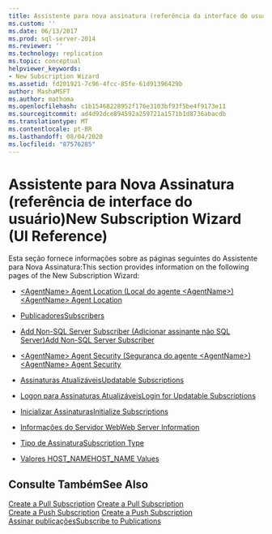 ```yaml
---
title: Assistente para nova assinatura (referência da interface do usuário) | Microsoft Docs
ms.custom: ''
ms.date: 06/13/2017
ms.prod: sql-server-2014
ms.reviewer: ''
ms.technology: replication
ms.topic: conceptual
helpviewer_keywords:
- New Subscription Wizard
ms.assetid: fd201921-7c96-4fcc-85fe-61d91396429b
author: MashaMSFT
ms.author: mathoma
ms.openlocfilehash: c1b15468228952f176e3103bf93f5be4f9173e11
ms.sourcegitcommit: ad4d92dce894592a259721a1571b1d8736abacdb
ms.translationtype: MT
ms.contentlocale: pt-BR
ms.lasthandoff: 08/04/2020
ms.locfileid: "87576285"
---
```

# <a name="new-subscription-wizard-ui-reference"></a><span data-ttu-id="dca12-102">Assistente para Nova Assinatura (referência de interface do usuário)</span><span class="sxs-lookup"><span data-stu-id="dca12-102">New Subscription Wizard (UI Reference)</span></span>
  <span data-ttu-id="dca12-103">Esta seção fornece informações sobre as páginas seguintes do Assistente para Nova Assinatura:</span><span class="sxs-lookup"><span data-stu-id="dca12-103">This section provides information on the following pages of the New Subscription Wizard:</span></span>  
  
-   [<span data-ttu-id="dca12-104">&#60;AgentName&#62; Agent Location (Local do agente &#60;AgentName&#62;)</span><span class="sxs-lookup"><span data-stu-id="dca12-104">&#60;AgentName&#62; Agent Location</span></span>](agentname-agent-location.md)  
  
-   [<span data-ttu-id="dca12-105">Publicadores</span><span class="sxs-lookup"><span data-stu-id="dca12-105">Subscribers</span></span>](subscribers.md)  
  
-   [<span data-ttu-id="dca12-106">Add Non-SQL Server Subscriber (Adicionar assinante não SQL Server)</span><span class="sxs-lookup"><span data-stu-id="dca12-106">Add Non-SQL Server Subscriber</span></span>](add-non-sql-server-subscriber.md)  
  
-   [<span data-ttu-id="dca12-107">&#60;AgentName&#62; Agent Security (Segurança do agente &#60;AgentName&#62;)</span><span class="sxs-lookup"><span data-stu-id="dca12-107">&#60;AgentName&#62; Agent Security</span></span>](agentname-agent-security.md)  
  
-   [<span data-ttu-id="dca12-108">Assinaturas Atualizáveis</span><span class="sxs-lookup"><span data-stu-id="dca12-108">Updatable Subscriptions</span></span>](updatable-subscriptions.md)  
  
-   [<span data-ttu-id="dca12-109">Logon para Assinaturas Atualizáveis</span><span class="sxs-lookup"><span data-stu-id="dca12-109">Login for Updatable Subscriptions</span></span>](login-for-updatable-subscriptions.md)  
  
-   [<span data-ttu-id="dca12-110">Inicializar Assinaturas</span><span class="sxs-lookup"><span data-stu-id="dca12-110">Initialize Subscriptions</span></span>](initialize-subscriptions.md)  
  
-   [<span data-ttu-id="dca12-111">Informações do Servidor Web</span><span class="sxs-lookup"><span data-stu-id="dca12-111">Web Server Information</span></span>](web-server-information.md)  
  
-   [<span data-ttu-id="dca12-112">Tipo de Assinatura</span><span class="sxs-lookup"><span data-stu-id="dca12-112">Subscription Type</span></span>](subscription-type.md)  
  
-   [<span data-ttu-id="dca12-113">Valores HOST_NAME</span><span class="sxs-lookup"><span data-stu-id="dca12-113">HOST_NAME Values</span></span>](host-name-values.md)  
  
## <a name="see-also"></a><span data-ttu-id="dca12-114">Consulte Também</span><span class="sxs-lookup"><span data-stu-id="dca12-114">See Also</span></span>  
 <span data-ttu-id="dca12-115">[Create a Pull Subscription](create-a-pull-subscription.md) </span><span class="sxs-lookup"><span data-stu-id="dca12-115">[Create a Pull Subscription](create-a-pull-subscription.md) </span></span>  
 <span data-ttu-id="dca12-116">[Create a Push Subscription](create-a-push-subscription.md) </span><span class="sxs-lookup"><span data-stu-id="dca12-116">[Create a Push Subscription](create-a-push-subscription.md) </span></span>  
 [<span data-ttu-id="dca12-117">Assinar publicações</span><span class="sxs-lookup"><span data-stu-id="dca12-117">Subscribe to Publications</span></span>](subscribe-to-publications.md)   

  
  
